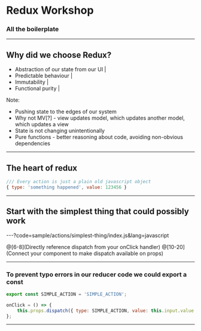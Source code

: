 # Redux Workshop

### All the boilerplate

---

## Why did we choose Redux?

- Abstraction of our state from our UI |
- Predictable behaviour |
- Immutability |
- Functional purity |

Note:
- Pushing state to the edges of our system
- Why not MV[?] - view updates model, which updates another model, which updates a view
- State is not changing unintentionally
- Pure functions - better reasoning about code, avoiding non-obvious dependencies

---

## The heart of redux

```javascript
/// Every action is just a plain old javascript object
{ type: 'something happened', value: 123456 }
```

---

## Start with the simplest thing that could possibly work

---?code=sample/actions/simplest-thing/index.js&lang=javascript

@[6-8](Directly reference dispatch from your onClick handler)
@[10-20](Connect your component to make dispatch available on props)

---

### To prevent typo errors in our reducer code we could export a const

```javascript
export const SIMPLE_ACTION = 'SIMPLE_ACTION';

onClick = () => {
	this.props.dispatch({ type: SIMPLE_ACTION, value: this.input.value });
};
```

---
